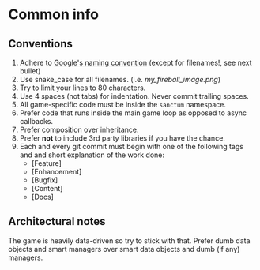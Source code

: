 Common info
========
## Conventions
1. Adhere to [Google's naming convention][google-convention]
(except for filenames!, see next bullet)
2. Use snake_case for all filenames. (i.e. *my_fireball_image.png*)
2. Try to limit your lines to 80 characters.
3. Use 4 spaces (not tabs) for indentation. Never commit trailing spaces.
4. All game-specific code must be inside the `sanctum` namespace.
5. Prefer code that runs inside the main game loop as opposed to
async callbacks.
6. Prefer composition over inheritance. 
6. Prefer **not** to include 3rd party libraries if you have the chance.
7. Each and every git commit must begin with one of the following tags and and
short explanation of the work done:
    - [Feature]
    - [Enhancement]
    - [Bugfix]
    - [Content]
    - [Docs]

## Architectural notes
The game is heavily data-driven so try to stick with that.
Prefer dumb data objects and smart managers over smart data objects 
and dumb (if any) managers.

[google-convention]: https://google-styleguide.googlecode.com/svn/trunk/javascriptguide.xml